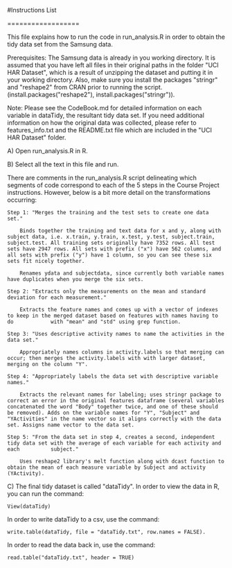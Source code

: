 #Instructions List

==================

This file explains how to run the code in run_analysis.R in order to obtain the tidy data set from the Samsung data.


Prerequisites: The Samsung data is already in you working directory. It is assumed that you have left all files in their original paths in the folder "UCI HAR Dataset", which is a result of unzipping the dataset and putting it in your working directory. Also, make sure you install the packages "stringr" and "reshape2" from CRAN prior to running the script. (install.packages("reshape2"), install.packages("stringr")). 

Note: Please see the CodeBook.md for detailed information on each variable in dataTidy, the resultant tidy data set. If you need additional information on how the original data was collected, please refer to features_info.txt and the README.txt file which are included in the "UCI HAR Dataset" folder.


A) Open run_analysis.R in R.

B) Select all the text in this file and run.

There are comments in the run_analysis.R script delineating which segments of code correspond to each of the 5 steps in the Course Project 		instructions. However, below is a bit more detail on the transformations occurring:

	Step 1: "Merges the training and the test sets to create one data set."
		
		Binds together the training and text data for x and y, along with subject data, i.e. x.train, y.train, x.test, y.test, subject.train, 				subject.test. All training sets originally have 7352 rows. All test sets have 2947 rows. All sets with prefix ("x") have 562 columns, and 			all sets with prefix ("y") have 1 column, so you can see these six sets fit nicely together.
		
		Renames ydata and subjectdata, since currently both variable names have duplicates when you merge the six sets.

	Step 2: "Extracts only the measurements on the mean and standard deviation for each measurement."
		
		Extracts the feature names and comes up with a vector of indexes to keep in the merged dataset based on features with names having to do 			with "mean" and "std" using grep function.

	Step 3: "Uses descriptive activity names to name the activities in the data set."
		
		Appropriately names columns in activity.labels so that merging can occur; then merges the activity.labels with with larger dataset, 				merging on the column "Y".

	Step 4: "Appropriately labels the data set with descriptive variable names."

		Extracts the relevant names for labeling; uses stringr package to correct an error in the original features dataframe (several variables 			concatenated the word "Body" together twice, and one of these should be removed). Adds on the variable names for "Y", "Subject" and 				"YActivities" in the name vector so it aligns correctly with the data set. Assigns name vector to the data set.

	Step 5: "From the data set in step 4, creates a second, independent tidy data set with the average of each variable for each activity and each 			subject."
	
		Uses reshape2 library's melt function along with dcast function to obtain the mean of each measure variable by Subject and activity 				(YActivity). 


C) The final tidy dataset is called "dataTidy". In order to view the data in R, you can run the command: 

	View(dataTidy) 

In order to write dataTidy to a csv, use the command: 

	write.table(dataTidy, file = "dataTidy.txt", row.names = FALSE).  

In order to read the data back in, use the command: 

	read.table("dataTidy.txt", header = TRUE)



		